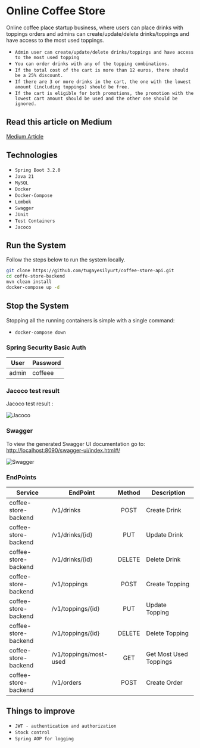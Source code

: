 # Online Coffee Store

Online coffee place startup business, where users can place drinks with
toppings orders and admins can create/update/delete drinks/toppings and have access to the most used
toppings.

- `Admin user can create/update/delete drinks/toppings and have access to the most used
topping`
- `You can order drinks with any of the topping combinations.`
- `If the total cost of the cart is more than 12 euros, there should be a 25% discount.`
- `If there are 3 or more drinks in the cart, the one with the lowest amount (including toppings)
should be free.`
- `If the cart is eligible for both promotions, the promotion with the lowest cart amount should be
used and the other one should be ignored.`

## Read this article on Medium

[Medium Article](https://medium.com/devops-dev/optimizing-code-quality-and-continuous-integration-with-spring-boot-3-jacoco-sonarqube-and-e386079a55c5)

Technologies
------------
- `Spring Boot 3.2.0`
- `Java 21`
- `MySQL` 
- `Docker`
- `Docker-Compose`
- `Lombok`
- `Swagger`
- `JUnit`
- `Test Containers`
- `Jacoco`


## Run the System
Follow the steps below to run the system locally.

```bash
git clone https://github.com/tugayesilyurt/coffee-store-api.git
cd coffe-store-backend
mvn clean install
docker-compose up -d
```

## Stop the System
Stopping all the running containers is simple with a single command:

* `docker-compose down`

### Spring Security Basic Auth ###

|    User     |   Password   |
| ----------- | ------------ |
|    admin    |   coffeee    |

### Jacoco test result

Jacoco test result : 

![Jacoco](https://github.com/tugayesilyurt/coffee-store-api/blob/main/assets/jacoco.png)


### Swagger

To view the generated Swagger UI documentation go to: [http://localhost:8090/swagger-ui/index.html#/](http://localhost:8090/swagger-ui/index.html#/)

![Swagger](https://github.com/tugayesilyurt/coffee-store-api/blob/main/assets/swagger.png)


### EndPoints ###

| Service      		| EndPoint                      | Method | Description                                      |
| --------------------- | ----------------------------- | :-----:| ------------------------------------------------ |
| coffee-store-backend  | /v1/drinks  			| POST   | Create Drink           	         	    |
| coffee-store-backend  | /v1/drinks/{id}   		| PUT    | Update Drink             	                    |
| coffee-store-backend  | /v1/drinks/{id}   		| DELETE | Delete Drink            	                    |
| coffee-store-backend  | /v1/toppings   		| POST   | Create Topping             	                    |
| coffee-store-backend  | /v1/toppings/{id}      	| PUT    | Update Topping 	           	            |
| coffee-store-backend  | /v1/toppings/{id}      	| DELETE | Delete Topping 	           	            |
| coffee-store-backend  | /v1/toppings/most-used      	| GET    | Get Most Used Toppings           	            |
| coffee-store-backend  | /v1/orders		      	| POST   | Create Order           	                    |


Things to improve
------------
- `JWT - authentication and authorization`
- `Stock control`
- `Spring AOP for logging`


